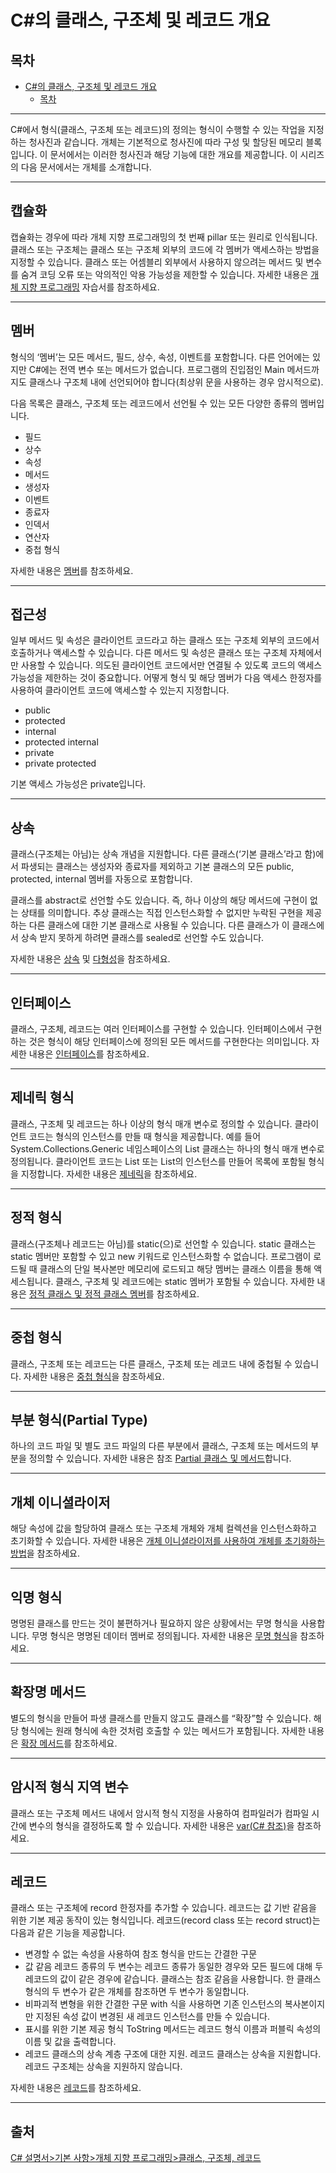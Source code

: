 # C#의 클래스, 구조체 및 레코드 개요

## 목차
- [C#의 클래스, 구조체 및 레코드 개요](#c의-클래스-구조체-및-레코드-개요)
  - [목차](#목차)

---
C#에서 형식(클래스, 구조체 또는 레코드)의 정의는 형식이 수행할 수 있는 작업을 지정하는 청사진과 같습니다. 개체는 기본적으로 청사진에 따라 구성 및 할당된 메모리 블록입니다. 이 문서에서는 이러한 청사진과 해당 기능에 대한 개요를 제공합니다. 이 시리즈의 다음 문서에서는 개체를 소개합니다.

---
## 캡슐화
캡슐화는 경우에 따라 개체 지향 프로그래밍의 첫 번째 pillar 또는 원리로 인식됩니다. 클래스 또는 구조체는 클래스 또는 구조체 외부의 코드에 각 멤버가 액세스하는 방법을 지정할 수 있습니다. 클래스 또는 어셈블리 외부에서 사용하지 않으려는 메서드 및 변수를 숨겨 코딩 오류 또는 악의적인 악용 가능성을 제한할 수 있습니다. 자세한 내용은 [개체 지향 프로그래밍](https://learn.microsoft.com/ko-kr/dotnet/csharp/fundamentals/tutorials/oop) 자습서를 참조하세요.

---
## 멤버
형식의 ‘멤버’는 모든 메서드, 필드, 상수, 속성, 이벤트를 포함합니다. 다른 언어에는 있지만 C#에는 전역 변수 또는 메서드가 없습니다. 프로그램의 진입점인 Main 메서드까지도 클래스나 구조체 내에 선언되어야 합니다(최상위 문을 사용하는 경우 암시적으로).

다음 목록은 클래스, 구조체 또는 레코드에서 선언될 수 있는 모든 다양한 종류의 멤버입니다.

 - 필드
 - 상수
 - 속성
 - 메서드
 - 생성자
 - 이벤트
 - 종료자
 - 인덱서
 - 연산자
 - 중첩 형식

자세한 내용은 [멤버](https://learn.microsoft.com/ko-kr/dotnet/csharp/programming-guide/classes-and-structs/members)를 참조하세요.

---
## 접근성
일부 메서드 및 속성은 클라이언트 코드라고 하는 클래스 또는 구조체 외부의 코드에서 호출하거나 액세스할 수 있습니다. 다른 메서드 및 속성은 클래스 또는 구조체 자체에서만 사용할 수 있습니다. 의도된 클라이언트 코드에서만 연결될 수 있도록 코드의 액세스 가능성을 제한하는 것이 중요합니다. 어떻게 형식 및 해당 멤버가 다음 액세스 한정자를 사용하여 클라이언트 코드에 액세스할 수 있는지 지정합니다.

 - public
 - protected
 - internal
 - protected internal
 - private
 - private protected

기본 액세스 가능성은 private입니다.

---
## 상속
클래스(구조체는 아님)는 상속 개념을 지원합니다. 다른 클래스(‘기본 클래스’라고 함)에서 파생되는 클래스는 생성자와 종료자를 제외하고 기본 클래스의 모든 public, protected, internal 멤버를 자동으로 포함합니다.

클래스를 abstract로 선언할 수도 있습니다. 즉, 하나 이상의 해당 메서드에 구현이 없는 상태를 의미합니다. 추상 클래스는 직접 인스턴스화할 수 없지만 누락된 구현을 제공하는 다른 클래스에 대한 기본 클래스로 사용될 수 있습니다. 다른 클래스가 이 클래스에서 상속 받지 못하게 하려면 클래스를 sealed로 선언할 수도 있습니다.

자세한 내용은 [상속](https://learn.microsoft.com/ko-kr/dotnet/csharp/fundamentals/object-oriented/inheritance) 및 [다형성](https://learn.microsoft.com/ko-kr/dotnet/csharp/fundamentals/object-oriented/polymorphism)을 참조하세요.

---
## 인터페이스
클래스, 구조체, 레코드는 여러 인터페이스를 구현할 수 있습니다. 인터페이스에서 구현하는 것은 형식이 해당 인터페이스에 정의된 모든 메서드를 구현한다는 의미입니다. 자세한 내용은 [인터페이스](https://learn.microsoft.com/ko-kr/dotnet/csharp/fundamentals/types/interfaces)를 참조하세요.

---
## 제네릭 형식
클래스, 구조체 및 레코드는 하나 이상의 형식 매개 변수로 정의할 수 있습니다. 클라이언트 코드는 형식의 인스턴스를 만들 때 형식을 제공합니다. 예를 들어 System.Collections.Generic 네임스페이스의 List<T> 클래스는 하나의 형식 매개 변수로 정의됩니다. 클라이언트 코드는 List<string> 또는 List<int>의 인스턴스를 만들어 목록에 포함될 형식을 지정합니다. 자세한 내용은 [제네릭](https://learn.microsoft.com/ko-kr/dotnet/csharp/fundamentals/types/generics)을 참조하세요.

---
## 정적 형식
클래스(구조체나 레코드는 아님)를 static(으)로 선언할 수 있습니다. static 클래스는 static 멤버만 포함할 수 있고 new 키워드로 인스턴스화할 수 없습니다. 프로그램이 로드될 때 클래스의 단일 복사본만 메모리에 로드되고 해당 멤버는 클래스 이름을 통해 액세스됩니다. 클래스, 구조체 및 레코드에는 static 멤버가 포함될 수 있습니다. 자세한 내용은 [정적 클래스 및 정적 클래스 멤버](https://learn.microsoft.com/ko-kr/dotnet/csharp/programming-guide/classes-and-structs/static-classes-and-static-class-members)를 참조하세요.

---
## 중첩 형식
클래스, 구조체 또는 레코드는 다른 클래스, 구조체 또는 레코드 내에 중첩될 수 있습니다. 자세한 내용은 [중첩 형식](https://learn.microsoft.com/ko-kr/dotnet/csharp/programming-guide/classes-and-structs/nested-types)을 참조하세요.

---
## 부분 형식(Partial Type)
하나의 코드 파일 및 별도 코드 파일의 다른 부분에서 클래스, 구조체 또는 메서드의 부분을 정의할 수 있습니다. 자세한 내용은 참조 [Partial 클래스 및 메서드](https://learn.microsoft.com/ko-kr/dotnet/csharp/programming-guide/classes-and-structs/partial-classes-and-methods)합니다.

---
## 개체 이니셜라이저
해당 속성에 값을 할당하여 클래스 또는 구조체 개체와 개체 컬렉션을 인스턴스화하고 초기화할 수 있습니다. 자세한 내용은 [개체 이니셜라이저를 사용하여 개체를 초기화하는 방법](https://learn.microsoft.com/ko-kr/dotnet/csharp/programming-guide/classes-and-structs/how-to-initialize-objects-by-using-an-object-initializer)을 참조하세요.

---
## 익명 형식
명명된 클래스를 만드는 것이 불편하거나 필요하지 않은 상황에서는 무명 형식을 사용합니다. 무명 형식은 명명된 데이터 멤버로 정의됩니다. 자세한 내용은 [무명 형식](https://learn.microsoft.com/ko-kr/dotnet/csharp/fundamentals/types/anonymous-types)을 참조하세요.

---
## 확장명 메서드
별도의 형식을 만들어 파생 클래스를 만들지 않고도 클래스를 “확장”할 수 있습니다. 해당 형식에는 원래 형식에 속한 것처럼 호출할 수 있는 메서드가 포함됩니다. 자세한 내용은 [확장 메서드](https://learn.microsoft.com/ko-kr/dotnet/csharp/programming-guide/classes-and-structs/extension-methods)를 참조하세요.

---
## 암시적 형식 지역 변수
클래스 또는 구조체 메서드 내에서 암시적 형식 지정을 사용하여 컴파일러가 컴파일 시간에 변수의 형식을 결정하도록 할 수 있습니다. 자세한 내용은 [var(C# 참조)](https://learn.microsoft.com/ko-kr/dotnet/csharp/language-reference/statements/declarations#implicitly-typed-local-variables)을 참조하세요.

---
## 레코드
클래스 또는 구조체에 record 한정자를 추가할 수 있습니다. 레코드는 값 기반 같음을 위한 기본 제공 동작이 있는 형식입니다. 레코드(record class 또는 record struct)는 다음과 같은 기능을 제공합니다.

 - 변경할 수 없는 속성을 사용하여 참조 형식을 만드는 간결한 구문
 - 값 같음 레코드 종류의 두 변수는 레코드 종류가 동일한 경우와 모든 필드에 대해 두 레코드의 값이 같은 경우에 같습니다. 클래스는 참조 같음을 사용합니다. 한 클래스 형식의 두 변수가 같은 개체를 참조하면 두 변수가 동일합니다.
 - 비파괴적 변형을 위한 간결한 구문 with 식을 사용하면 기존 인스턴스의 복사본이지만 지정된 속성 값이 변경된 새 레코드 인스턴스를 만들 수 있습니다.
 - 표시를 위한 기본 제공 형식 ToString 메서드는 레코드 형식 이름과 퍼블릭 속성의 이름 및 값을 출력합니다.
 - 레코드 클래스의 상속 계층 구조에 대한 지원. 레코드 클래스는 상속을 지원합니다. 레코드 구조체는 상속을 지원하지 않습니다.

자세한 내용은 [레코드](https://learn.microsoft.com/ko-kr/dotnet/csharp/language-reference/builtin-types/record)를 참조하세요.

---
## 출처
[C# 설명서>기본 사항>개체 지향 프로그래밍>클래스, 구조체, 레코드](https://learn.microsoft.com/ko-kr/dotnet/csharp/fundamentals/object-oriented/)